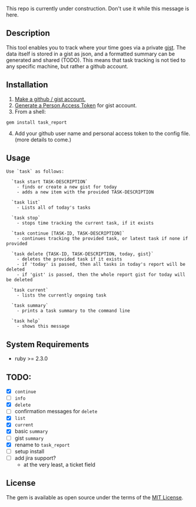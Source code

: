 This repo is currently under construction. Don't use it while this message is here.

## Description

This tool enables you to track where your time goes via a private [gist](https://gist.github.com). The data itself is stored in a gist as json, and a formatted summary can be generated and shared (TODO). This means that task tracking is not tied to any specific machine, but rather a github account.

## Installation

1. [Make a github / gist account.](https://github.com/join?return_to=https%3A%2F%2Fgist.github.com%2F%3Fsignup%3Dtrue&source=header-gist)
2. [Generate a Person Access Token](https://help.github.com/articles/creating-an-access-token-for-command-line-use/) for gist account.
3. From a shell:
```shell
gem install task_report
```
4. Add your github user name and personal access token to the config file. (more details to come.)

## Usage

```
Use `task` as follows:

  `task start TASK-DESCRIPTION`
    - finds or create a new gist for today
    - adds a new item with the provided TASK-DESCRIPTION

  `task list`
    - Lists all of today's tasks

  `task stop`
    - stops time tracking the current task, if it exists

  `task continue [TASK-ID, TASK-DESCRIPTION]`
    - continues tracking the provided task, or latest task if none if provided

  `task delete {TASK-ID, TASK-DESCRIPTION, today, gist}`
    - deletes the provided task if it exists
    - if 'today' is passed, then all tasks in today's report will be deleted
    - if 'gist' is passed, then the whole report gist for today will be deleted

  `task current`
    - lists the currently ongoing task

  `task summary`
    - prints a task summary to the command line

  `task help`
    - shows this message
```

## System Requirements

- ruby >= 2.3.0

## TODO:

- [x] `continue`
- [ ] `info`
- [x] `delete`
- [ ] confirmation messages for `delete`
- [x] `list`
- [x] `current`
- [x] basic `summary`
- [ ] gist `summary`
- [x] rename to `task_report`
- [ ] setup install
- [ ] add jira support?
  - at the very least, a ticket field

## License

The gem is available as open source under the terms of the [MIT License](http://opensource.org/licenses/MIT).
